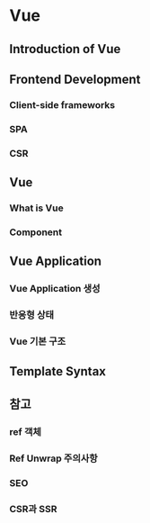 # Vue

## Introduction of Vue





## Frontend Development

### Client-side frameworks





### SPA





### CSR







## Vue

### What is Vue





### Component







## Vue Application

### Vue Application 생성





### 반응형 상태





### Vue 기본 구조







## Template Syntax







## 참고

### ref 객체





### Ref Unwrap 주의사항





### SEO





### CSR과 SSR

